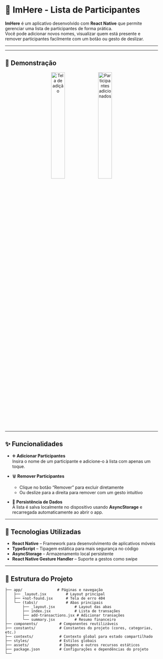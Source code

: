 # 👥 ImHere - Lista de Participantes

**ImHere** é um aplicativo desenvolvido com **React Native** que permite gerenciar uma lista de participantes de forma prática.  
Você pode adicionar novos nomes, visualizar quem está presente e remover participantes facilmente com um botão ou gesto de deslizar.

---

---

## 📸 Demonstração

<div align="center">
  <img src="assets/demo/screen1.gif" width="30%" alt="Tela de adição" />
  <img src="assets/demo/screen2.gif" width="30%" alt="Participantes adicionados" />
</div>

---

## ✨ Funcionalidades

- ➕ **Adicionar Participantes**  
  Insira o nome de um participante e adicione-o à lista com apenas um toque.

- 🗑️ **Remover Participantes**  
  - Clique no botão “Remover” para excluir diretamente  
  - Ou deslize para a direita para remover com um gesto intuitivo

- 💾 **Persistência de Dados**  
  A lista é salva localmente no dispositivo usando **AsyncStorage** e recarregada automaticamente ao abrir o app.

---

## 🚀 Tecnologias Utilizadas

- **React Native** – Framework para desenvolvimento de aplicativos móveis
- **TypeScript** – Tipagem estática para mais segurança no código
- **AsyncStorage** – Armazenamento local persistente
- **React Native Gesture Handler** – Suporte a gestos como swipe

---

## 📁 Estrutura do Projeto

```
├── app/                # Páginas e navegação
│   ├── _layout.jsx         # Layout principal
│   ├── +not-found.jsx      # Tela de erro 404
│   └── (tabs)/             # Abas principais
│       ├── _layout.jsx         # Layout das abas
│       ├── index.jsx           # Lista de transações
│       ├── add-transactions.jsx # Adicionar transações
│       └── summary.jsx         # Resumo financeiro
├── components/          # Componentes reutilizáveis
├── constants/           # Constantes do projeto (cores, categorias, etc.)
├── contexts/            # Contexto global para estado compartilhado
├── styles/              # Estilos globais
├── assets/              # Imagens e outros recursos estáticos
├── package.json         # Configurações e dependências do projeto
└──
```
